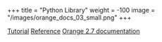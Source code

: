 +++
title = "Python Library"
weight = -100
image = "/images/orange_docs_03_small.png"
+++

[Tutorial](https://orange-data-mining-library.readthedocs.io/en/latest/#tutorial)
[Reference](https://orange-data-mining-library.readthedocs.io/en/latest/#reference)
[Orange 2.7 documentation](http://docs.biolab.si/2/)
